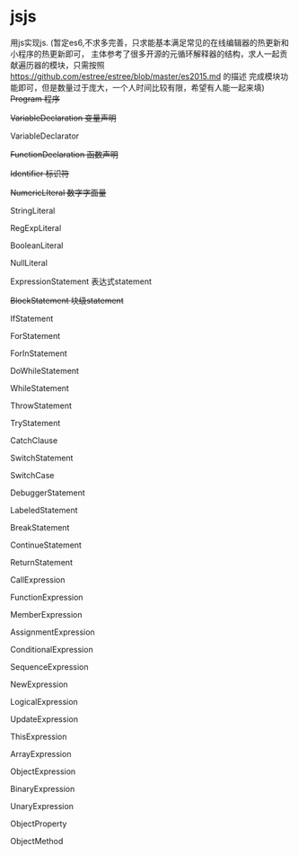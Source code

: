 # jsjs
用js实现js. (暂定es6,不求多完善，只求能基本满足常见的在线编辑器的热更新和小程序的热更新即可， 主体参考了很多开源的元循环解释器的结构，求人一起贡献遍历器的模块，只需按照 https://github.com/estree/estree/blob/master/es2015.md 的描述 完成模块功能即可，但是数量过于庞大，一个人时间比较有限，希望有人能一起来填)
~~Program 程序~~

~~VariableDeclaration 变量声明~~

VariableDeclarator

~~FunctionDeclaration 函数声明~~

~~Identifier 标识符~~

~~NumericLIteral 数字字面量~~

StringLiteral

RegExpLiteral

BooleanLiteral

NullLiteral

ExpressionStatement 表达式statement

~~BlockStatement 块级statement~~

IfStatement

ForStatement

ForInStatement 

DoWhileStatement

WhileStatement

ThrowStatement

TryStatement

CatchClause

SwitchStatement

SwitchCase

DebuggerStatement

LabeledStatement

BreakStatement

ContinueStatement

ReturnStatement

CallExpression

FunctionExpression

MemberExpression

AssignmentExpression

ConditionalExpression

SequenceExpression

NewExpression

LogicalExpression

UpdateExpression

ThisExpression

ArrayExpression

ObjectExpression

BinaryExpression

UnaryExpression

ObjectProperty

ObjectMethod
